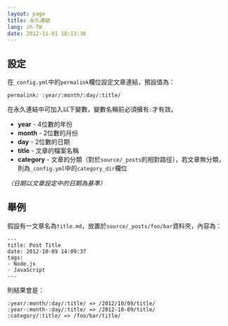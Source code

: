 ```yaml
---
layout: page
title: 永久連結
lang: zh-TW
date: 2012-11-01 18:13:30
---
```


## 設定

在`_config.yml`中的`permalink`欄位設定文章連結，預設值為：

``` plain
permalink: :year/:month/:day/:title/
```

在永久連結中可加入以下變數，變數名稱前必須擁有`:`才有效。

- **year** - 4位數的年份
- **month** - 2位數的月份
- **day** - 2位數的日期
- **title** - 文章的檔案名稱
- **category** - 文章的分類（對於`source/_posts`的相對路徑），若文章無分類，則為`_config.yml`中的`category_dir`欄位

*（日期以文章設定中的日期為基準）*

## 舉例

假設有一文章名為`title.md`，放置於`source/_posts/foo/bar`資料夾，內容為：

``` plain
---
title: Post Title
date: 2012-10-09 14:09:37
tags:
- Node.js
- JavaScript
---
```

則結果會是：

``` plain
:year/:month/:day/:title/ => /2012/10/09/title/
:year-:month-:day/:title/ => /2012-10-09/title/
:category/:title/ => /foo/bar/title/
```